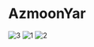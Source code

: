 # AzmoonYar
![3](https://user-images.githubusercontent.com/59427877/119508157-c0a05d80-bd84-11eb-9159-4d2b582b485a.gif) ![1](https://user-images.githubusercontent.com/59427877/119506807-82ef0500-bd83-11eb-99de-87a89aabc8d6.gif)
![2](https://user-images.githubusercontent.com/59427877/119508717-373d5b00-bd85-11eb-823b-fc388183c35f.gif)


